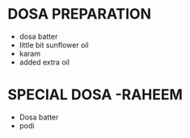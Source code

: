# DOSA PREPARATION 

* dosa batter
* little bit sunflower oil  
* karam 
* added extra oil

# SPECIAL DOSA -RAHEEM
* Dosa batter
* podi
